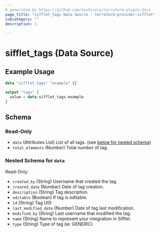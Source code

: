 ```yaml
---
# generated by https://github.com/hashicorp/terraform-plugin-docs
page_title: "sifflet_tags Data Source - terraform-provider-sifflet"
subcategory: ""
description: |-
  
---
```


# sifflet_tags (Data Source)



## Example Usage

```terraform
data "sifflet_tags" "example" {}

output "tags" {
  value = data.sifflet_tags.example
}
```

<!-- schema generated by tfplugindocs -->
## Schema

### Read-Only

- `data` (Attributes List) List of all tags. (see [below for nested schema](#nestedatt--data))
- `total_elements` (Number) Total number of tag.

<a id="nestedatt--data"></a>
### Nested Schema for `data`

Read-Only:

- `created_by` (String) Username that created the tag.
- `created_date` (Number) Date of tag creation.
- `description` (String) Tag description.
- `editable` (Boolean) If tag is editable.
- `id` (String) Tag UID
- `last_modified_date` (Number) Date of tag last modification.
- `modified_by` (String) Last username that modified the tag.
- `name` (String) Name to represent your integration in Sifflet.
- `type` (String) Type of tag (ie: GENERIC)

